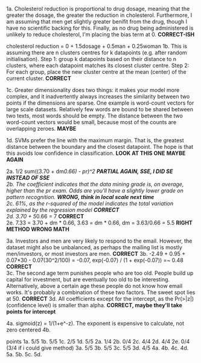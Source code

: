 1a. Cholesterol reduction is proportional to drug dosage, meaning that the greater the dosage, the greater the reduction in cholesterol. Furthermore, I am assuming that men get slightly greater benifit from the drug, though I have no scientific backing for this. Finally, as no drug being administered is unlikely to reduce cholesterol, I'm placing the bias term at 0. **CORRECT-ISH**

cholesterol reduction = 0 + 1.5dosage + 0.5man + 0.25woman
1b. This is assuming there are n clusters centres for k datapoints (e.g. after random initialisation). Step 1: group k datapoints based on their distance to n clusters, where each datapoint matches its closest cluster centre. Step 2: For each group, place the new cluster centre at the mean (center) of the current cluster.  **CORRECT**

1c. Greater dimensionality does two things: it makes your model more complex, and it inadvertently always increases the similarity between two points if the dimensions are sparse. One example is word-count vectors for large scale datasets. Relatively few words are bound to be shared between two texts, most words should be empty. The distance between the two word-count vectors would be small, because most of the counts are overlapping zeroes.  **MAYBE**

1d. SVMs prefer the line with the maximum margin. That is, the greatest distance between the boundary and the closest datapoint. The hope is that this avoids low confidence in classification. **LOOK AT THIS ONE**  **MAYBE AGAIN**

2a. 1/2 sum((3.70 + dm*0.66) - pr)^2  **PARTIAL AGAIN, SSE, I DID SE INSTEAD OF SSE**  
2b. The coefficient indicates that the data mining grade is, on average, higher than the pr exam. Odds are you'll have a slightly lower grade on pattern recognition. **WRONG, think in local scale next time**  
2c. 61%, as the r-squared of the model indicates the total variation explained by the regression model **CORRECT**   
2d. 3.70 + 5*0.66 = 7 **CORRECT**  
2e. 7.33 = 3.70 + dm * 0.66, 3.63 = dm * 0.66, dm = 3.63/0.66 = 5.5 **RIGHT METHOD WRONG MATH**  

3a. Investors and men are very likely to respond to the email. However, the dataset might also be unbalanced, as perhaps the mailing list is mostly men/investors, or most investors are men. **CORRECT**
3b. -2.49 + 0.95 + 0.07*30 - 0.07(30^2/100) = -0.07, exp(-0.07) / (1 + exp(-0.07)) =~ 0.48 **CORRECT**  
3c. The second age term punishes people who are too old. People build up capital for investment, but are eventually too old to be interesting. Alternatively, above a certain age these people do not know how email works. It's probably a combination of these two factors. The sweet spot lies at 50. **CORRECT**
3d. All coefficients except for the intercept, as the Pr(>|z|) (confidence level) is smaller than alpha. **CORRECT, maybe they'll take points for intercept**  

4a. sigmoid(z) = 1/(1+e^-z). The exponent is expensive to calculate, not zero centered
4b. 

points
1a. 5/5
1b. 5/5
1c. 2/5
1d. 5/5
2a. 1/4
2b. 0/4
2c. 4/4
2d. 4/4
2e. 0/4 (3/4 if i could give method)
3a. 5/5
3b. 5/5
3c. 5/5
3d. 4/5
4a.
4b.
4c.
4d.
5a.
5b.
5c.
5d.